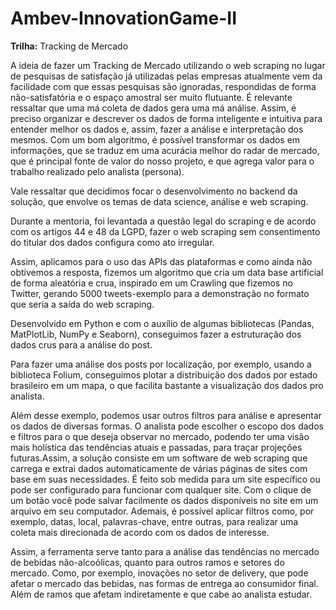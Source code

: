 # Ambev-InnovationGame-II

**Trilha:** Tracking de Mercado

A ideia de fazer um Tracking de Mercado utilizando o web scraping no lugar de pesquisas de satisfação já utilizadas pelas empresas atualmente vem da facilidade com que essas pesquisas são ignoradas, respondidas de forma não-satisfatória e o espaço amostral ser muito flutuante. É relevante ressaltar que uma má coleta de dados gera uma má análise. Assim, é preciso organizar e descrever os dados de forma inteligente e intuitiva para entender melhor os dados e, assim, fazer a análise e interpretação dos mesmos. Com um bom algoritmo, é possível transformar os dados em informações, que se traduz em uma acurácia melhor do radar de mercado, que é principal fonte de valor do nosso projeto, e que agrega valor para o trabalho realizado pelo analista (persona).

Vale ressaltar que decidimos focar o desenvolvimento no backend da solução, que envolve os temas de data science, análise e web scraping. 

Durante a mentoria, foi levantada a questão legal do scraping e de acordo com os artigos 44 e 48 da LGPD, fazer o web scraping sem consentimento do titular dos dados configura como ato irregular. 

Assim, aplicamos para o uso das APIs das plataformas e como ainda não obtivemos a resposta, fizemos um algoritmo que cria um data base artificial de forma aleatória e crua, inspirado em um Crawling que fizemos no Twitter, gerando 5000 tweets-exemplo para a demonstração no formato que seria a saída do web scraping.

Desenvolvido em Python e com o auxílio de algumas bibliotecas (Pandas, MatPlotLib, NumPy e Seaborn), conseguimos fazer a estruturação dos dados crus para a análise do post. 

Para fazer uma análise dos posts por localização, por exemplo, usando a biblioteca Folium, conseguimos plotar a distribuição dos dados por estado brasileiro em um mapa, o que facilita bastante a visualização dos dados pro analista.

Além desse exemplo, podemos usar outros filtros para análise e apresentar os dados de diversas formas. O analista pode escolher o escopo dos dados e filtros para o que deseja observar no mercado, podendo ter uma visão mais holística das tendências atuais e passadas, para traçar projeções futuras.Assim, a solução consiste em um software de web scraping que carrega e extrai dados automaticamente de várias páginas de sites com base em suas necessidades. É feito sob medida para um site específico ou pode ser configurado para funcionar com qualquer site. Com o clique de um botão você pode salvar facilmente os dados disponíveis no site em um arquivo em seu computador. Ademais, é possível aplicar filtros como, por exemplo, datas, local, palavras-chave, entre outras, para realizar uma coleta mais direcionada de acordo com os dados de interesse. 

Assim, a ferramenta serve tanto para a análise das tendências no mercado de bebidas não-alcoólicas, quanto para outros ramos e setores do mercado. Como, por exemplo, inovações no setor de delivery, que pode afetar o mercado das bebidas, nas formas de entrega ao consumidor final. Além de ramos que afetam indiretamente e que cabe ao analista estudar.


